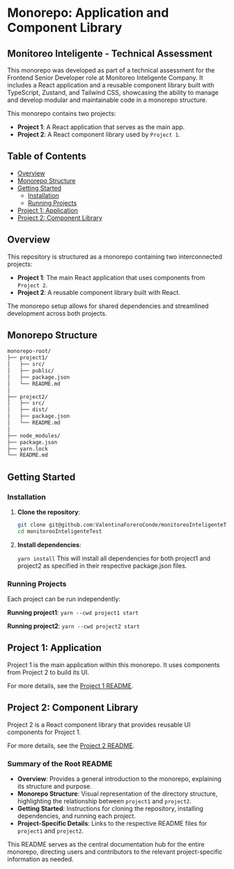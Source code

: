 # Monorepo: Application and Component Library
## Monitoreo Inteligente - Technical Assessment

This monorepo was developed as part of a technical assessment for the Frontend Senior Developer role at Monitoreo Inteligente Company. It includes a React application and a reusable component library built with TypeScript, Zustand, and Tailwind CSS, showcasing the ability to manage and develop modular and maintainable code in a monorepo structure.

This monorepo contains two projects:

- **Project 1**: A React application that serves as the main app.
- **Project 2**: A React component library used by `Project 1`.

## Table of Contents

- [Overview](#overview)
- [Monorepo Structure](#monorepo-structure)
- [Getting Started](#getting-started)
  - [Installation](#installation)
  - [Running Projects](#running-projects)
- [Project 1: Application](#project-1-application)
- [Project 2: Component Library](#project-2-component-library)


## Overview

This repository is structured as a monorepo containing two interconnected projects:

- **Project 1**: The main React application that uses components from `Project 2`.
- **Project 2**: A reusable component library built with React.

The monorepo setup allows for shared dependencies and streamlined development across both projects.

## Monorepo Structure

```bash
monorepo-root/
├── project1/
│   ├── src/
│   ├── public/
│   ├── package.json
│   └── README.md
│
├── project2/
│   ├── src/
│   ├── dist/
│   ├── package.json
│   └── README.md
│
├── node_modules/
├── package.json
├── yarn.lock
└── README.md
```

## Getting Started

### Installation

1. **Clone the repository**:
   ```bash
   git clone git@github.com:ValentinaForeroConde/monitoreoInteligenteTest.git
   cd monitoreoInteligenteTest
    ```
2. **Install dependencies**:

    `yarn install`
    This will install all dependencies for both project1 and project2 as specified in their respective package.json files.

### Running Projects
Each project can be run independently:

  **Running project1**:
    `yarn --cwd project1 start`

  **Running project2**:
    `yarn --cwd project2 start`

## Project 1: Application
Project 1 is the main application within this monorepo. It uses components from Project 2 to build its UI.

For more details, see the [Project 1 README](/project1/README.md).

## Project 2: Component Library
Project 2 is a React component library that provides reusable UI components for Project 1.

For more details, see the [Project 2 README](/project2/README.md).


### Summary of the Root README

- **Overview**: Provides a general introduction to the monorepo, explaining its structure and purpose.
- **Monorepo Structure**: Visual representation of the directory structure, highlighting the relationship between `project1` and `project2`.
- **Getting Started**: Instructions for cloning the repository, installing dependencies, and running each project.
- **Project-Specific Details**: Links to the respective README files for `project1` and `project2`.

This README serves as the central documentation hub for the entire monorepo, directing users and contributors to the relevant project-specific information as needed.
